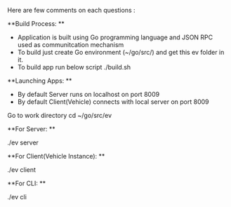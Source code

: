 Here are few comments on each questions :

**Build Process: **
- Application is built using Go programming language and JSON RPC used as communitcation mechanism
- To build just create Go environment (~/go/src/) and get this ev folder in it.
- To build app run below script
./build.sh

**Launching Apps: **
  - By default Server runs on localhost on port 8009
  - By default Client(Vehicle) connects with local server on port 8009 

Go to work directory 
   cd ~/go/src/ev

**For Server: **

 ./ev server 

**For Client(Vehicle Instance): **

 ./ev client <Optional ServerIP:8009>

**For CLI: **

 ./ev cli
